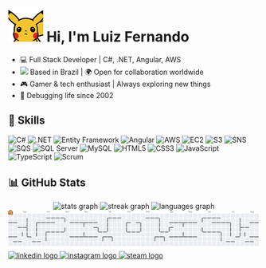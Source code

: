 <h1> <img src="https://raw.githubusercontent.com/LuizFernandoAzevedo/LuizFernandoAzevedo/main/assets/pikachu-wave.gif" width="70">  Hi, I'm Luiz Fernando</h1>

- 💻 Full Stack Developer | C#, .NET, Angular, AWS  
- <img src="https://cdn-icons-png.flaticon.com/128/197/197386.png" width="17"/> Based in Brazil | 🌍 Open for collaboration worldwide
- 🎮 Gamer & tech enthusiast | Always exploring new things
- 🐛 Debugging life since 2002

## 🚀 Skills

![C#](https://img.shields.io/badge/C%23-239120?style=flat&logo=c-sharp&logoColor=white)
![.NET](https://img.shields.io/badge/.NET-512BD4?style=flat&logo=dotnet&logoColor=white)
![Entity Framework](https://img.shields.io/badge/Entity%20Framework-512BD4?style=flat&logo=dotnet&logoColor=white)
![Angular](https://img.shields.io/badge/Angular-DD0031?style=flat&logo=angular&logoColor=white)
![AWS](https://img.shields.io/badge/AWS-FF9900?style=flat&logo=amazonaws&logoColor=white)
![EC2](https://img.shields.io/badge/Amazon%20EC2-FF9900?style=flat&logo=amazon-ec2&logoColor=white)
![S3](https://img.shields.io/badge/Amazon%20S3-569A31?style=flat&logo=amazon-s3&logoColor=white)
![SNS](https://img.shields.io/badge/Amazon%20SNS-FF4F8B?style=flat&logo=amazonaws&logoColor=white)
![SQS](https://img.shields.io/badge/Amazon%20SQS-FF4F8B?style=flat&logo=amazonaws&logoColor=white)
![SQL Server](https://img.shields.io/badge/SQL%20Server-CC2927?style=flat&logo=microsoftsqlserver&logoColor=white)
![MySQL](https://img.shields.io/badge/MySQL-005C84?style=flat&logo=mysql&logoColor=white)
![HTML5](https://img.shields.io/badge/HTML5-E34F26?style=flat&logo=html5&logoColor=white)
![CSS3](https://img.shields.io/badge/CSS3-1572B6?style=flat&logo=css3&logoColor=white)
![JavaScript](https://img.shields.io/badge/JavaScript-F7DF1E?style=flat&logo=javascript&logoColor=black)
![TypeScript](https://img.shields.io/badge/TypeScript-3178C6?style=flat&logo=typescript&logoColor=white)
![Scrum](https://img.shields.io/badge/Scrum-6DB33F?style=flat&logo=trello&logoColor=white)

## 📊 GitHub Stats

<div align="center">
  <img src="https://github-readme-stats.vercel.app/api?username=LuizFernandoAzevedo&hide_title=false&hide_rank=false&show_icons=true&include_all_commits=true&count_private=true&disable_animations=false&theme=dracula&locale=en&hide_border=false" height="150" alt="stats graph"  />
  <img src="https://streak-stats.demolab.com?user=LuizFernandoAzevedo&locale=en&mode=daily&theme=dracula&hide_border=false&border_radius=5" height="150" alt="streak graph"  />
  <img src="https://github-readme-stats.vercel.app/api/top-langs?username=LuizFernandoAzevedo&locale=en&hide_title=false&layout=compact&card_width=320&langs_count=5&theme=dracula&hide_border=false" height="150" alt="languages graph"  />
</div>


<picture>
  <source media="(prefers-color-scheme: dark)" srcset="https://raw.githubusercontent.com/LuizFernandoAzevedo/LuizFernandoAzevedo/output/pacman-contribution-graph-dark.svg">
  <source media="(prefers-color-scheme: light)" srcset="https://raw.githubusercontent.com/LuizFernandoAzevedo/LuizFernandoAzevedo/output/pacman-contribution-graph.svg">
  <img alt="pacman contribution graph" src="https://raw.githubusercontent.com/LuizFernandoAzevedo/LuizFernandoAzevedo/output/pacman-contribution-graph.svg">
</picture>

<div>
  <a href="https://www.linkedin.com/in/luiz-fernando-azevedo-de-oliveira" target="_blank">
    <img src="https://img.shields.io/static/v1?label=&message=LinkedIn&color=0077B5&logo=linkedin&logoColor=white&style=for-the-badge" height="35" alt="linkedin logo" />
  </a>
  <a href="https://www.instagram.com/luiz_fernandoazev" target="_blank">
    <img src="https://img.shields.io/static/v1?label=&message=Instagram&color=E4405F&logo=instagram&logoColor=white&style=for-the-badge" height="35" alt="instagram logo" />
  </a>
  <a href="https://steamcommunity.com/id/Viruscreep/" target="_blank">
    <img src="https://img.shields.io/static/v1?label=&message=Steam&color=171A21&logo=steam&logoColor=white&style=for-the-badge" height="35" alt="steam logo" />
  </a>
</div>